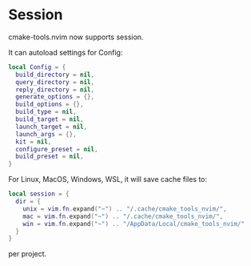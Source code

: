# Session

cmake-tools.nvim now supports session.

It can autoload settings for Config:

```lua
local Config = {
  build_directory = nil,
  query_directory = nil,
  reply_directory = nil,
  generate_options = {},
  build_options = {},
  build_type = nil,
  build_target = nil,
  launch_target = nil,
  launch_args = {},
  kit = nil,
  configure_preset = nil,
  build_preset = nil,
}
```

For Linux, MacOS, Windows, WSL, it will save cache files to:

```lua
local session = {
  dir = {
    unix = vim.fn.expand("~") .. "/.cache/cmake_tools_nvim/",
    mac = vim.fn.expand("~") .. "/.cache/cmake_tools_nvim/",
    win = vim.fn.expand("~") .. "/AppData/Local/cmake_tools_nvim/"
  }
}
```

per project.

